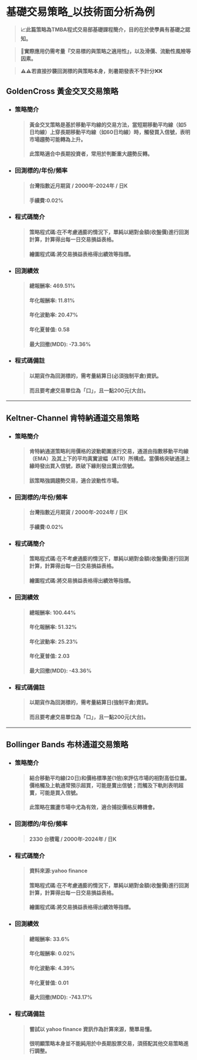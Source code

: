 # 基礎交易策略_以技術面分析為例

  > **📈此篇策略為TMBA程式交易部基礎課程簡介，目的在於使學員有基礎之認知。**

  > **🌟實際應用仍需考量『交易標的與策略之適用性』，以及滑價、流動性風險等因素。**

  > **⚠⚠若直接抄襲回測標的與策略本身，則暑期發表不予計分❌❌**

## **GoldenCross 黃金交叉交易策略**
- ### 策略簡介
  >  #### 黃金交叉策略是基於移動平均線的交易方法，當短期移動平均線（如5日均線）上穿長期移動平均線（如60日均線）時，觸發買入信號，表明市場趨勢可能轉為上升。
  >  #### 此策略適合中長期投資者，常用於判斷重大趨勢反轉。
  
- ### 回測標的/年份/頻率
  >  #### 台灣指數近月期貨 / 2000年-2024年 / 日K
  >  #### 手續費:0.02%

- ### 程式碼簡介
  >  #### 策略程式碼:在不考慮通膨的情況下，單純以絕對金額(收盤價)進行回測計算，計算得出每一日交易損益表格。
  >  #### 繪圖程式碼:將交易損益表格得出績效等指標。

- ### 回測績效
  >  #### 總報酬率: 469.51%
  >  #### 年化報酬率: 11.81%
  >  #### 年化波動率: 20.47%
  >  #### 年化夏普值: 0.58
  >  #### 最大回撤(MDD): -73.36%

- ### 程式碼備註
  >  #### 以期貨作為回測標的，需考量結算日(必須強制平倉)資訊。
  >  #### 而且要考慮交易單位為「口」，且一點200元(大台)。

***

## Keltner-Channel 肯特納通道交易策略
- ### 策略簡介
  >  #### 肯特納通道策略利用價格的波動範圍進行交易，通道由指數移動平均線（EMA）及其上下的平均真實波幅（ATR）所構成。當價格突破通道上緣時發出買入信號，跌破下緣則發出賣出信號。
  >  #### 該策略強調趨勢交易，適合波動性市場。
  
- ### 回測標的/年份/頻率
  >  #### 台灣指數近月期貨 / 2000年-2024年 / 日K
  >  #### 手續費:0.02%

- ### 程式碼簡介
  >  #### 策略程式碼:在不考慮通膨的情況下，單純以絕對金額(收盤價)進行回測計算，計算得出每一日交易損益表格。
  >  #### 繪圖程式碼:將交易損益表格得出績效等指標。

- ### 回測績效
  >  #### 總報酬率: 100.44%
  >  #### 年化報酬率: 51.32%
  >  #### 年化波動率: 25.23%
  >  #### 年化夏普值: 2.03
  >  #### 最大回撤(MDD): -43.36%

- ### 程式碼備註
  >  #### 以期貨作為回測標的，需考量結算日(強制平倉)資訊。
  >  #### 而且要考慮交易單位為「口」，且一點200元(大台)。

***

## Bollinger Bands 布林通道交易策略
- ### 策略簡介
  >  #### 結合移動平均線(20日)和價格標準差(1倍)來評估市場的相對高低位置。價格觸及上軌通常預示超買，可能是賣出信號；而觸及下軌則表明超賣，可能是買入信號。
  >  #### 此策略在震盪市場中尤為有效，適合捕捉價格反轉機會。
  
- ### 回測標的/年份/頻率
  >  #### 2330 台積電 / 2000年-2024年 / 日K

- ### 程式碼簡介
  >  #### 資料來源:yahoo finance 
  >  #### 策略程式碼:在不考慮通膨的情況下，單純以絕對金額(收盤價)進行回測計算，計算得出每一日交易損益表格。
  >  #### 繪圖程式碼:將交易損益表格得出績效等指標。

- ### 回測績效
  >  #### 總報酬率: 33.6%
  >  #### 年化報酬率: 0.02%
  >  #### 年化波動率: 4.39%
  >  #### 年化夏普值: 0.01
  >  #### 最大回撤(MDD): -743.17%

- ### 程式碼備註
  >  #### 嘗試以 yahoo finance 資訊作為計算來源，簡單易懂。
  >  #### 很明顯策略本身並不能純用於中長期股票交易，須搭配其他交易策略進行調整。
    
